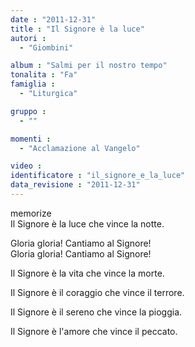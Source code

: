 ```yaml
---
date : "2011-12-31"
title : "Il Signore è la luce"
autori : 
  - "Giombini"

album : "Salmi per il nostro tempo"
tonalita : "Fa"
famiglia : 
  - "Liturgica"

gruppo : 
  - ""

momenti : 
  - "Acclamazione al Vangelo"

video : 
identificatore : "il_signore_e_la_luce"
data_revisione : "2011-12-31"
---
```

  
  
  
  
  
  
  
  
  
memorize  
 Il Signore è la luce che vince la notte.   
  
  
Gloria gloria! Cantiamo al Signore!   
Gloria gloria! Cantiamo al Signore!   
  
  
  
Il Signore è la vita che vince la morte.  
  
  
  
Il Signore è il coraggio che vince il terrore.  
  
  
  
Il Signore è il sereno che vince la pioggia.  
  
  
  
Il Signore è l'amore che vince il peccato.  
  
  
  

